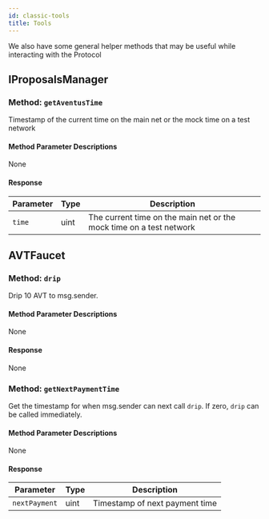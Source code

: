 ```yaml
---
id: classic-tools
title: Tools
---
```


We also have some general helper methods that may be useful while interacting with the Protocol

## IProposalsManager

### Method: `getAventusTime`

Timestamp of the current time on the main net or the mock time on a test network

#### Method Parameter Descriptions

None

#### Response

| Parameter | Type | Description |
| --------- | ---- | ------------------------------------------------- |
|`time`     | uint | The current time on the main net or the mock time on a test network |

## AVTFaucet

### Method: `drip`

Drip 10 AVT to msg.sender.

#### Method Parameter Descriptions

None

#### Response

None

### Method: `getNextPaymentTime`

Get the timestamp for when msg.sender can next call `drip`.
If zero, `drip` can be called immediately.

#### Method Parameter Descriptions

None

#### Response

| Parameter    | Type | Description |
| ------------ | ---- | ------------------------------ |
|`nextPayment` | uint | Timestamp of next payment time |
